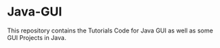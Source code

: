 # Java-GUI
This repository contains the Tutorials Code for Java GUI as well as some GUI Projects in Java.
